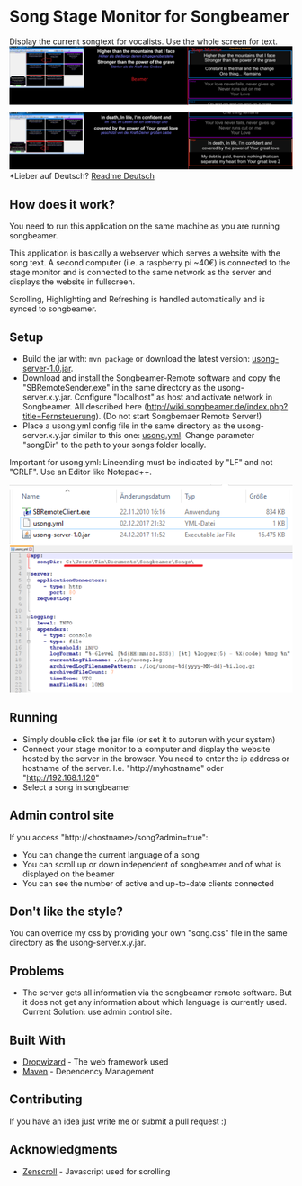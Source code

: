 # Song Stage Monitor for Songbeamer

Display the current songtext for vocalists. Use the whole screen for text.
![Alt text](/screenshot.png?raw=true "Screenshots")
*Lieber auf Deutsch? [Readme Deutsch](README.de.md)

## How does it work?

You need to run this application on the same machine as you are running songbeamer. 

This application is basically a webserver which serves a website with the song text. 
A second computer (i.e. a raspberry pi ~40€) is connected to the stage monitor and is connected to the same network 
as the server and displays the website in fullscreen.

Scrolling, Highlighting and Refreshing is handled automatically and is synced to songbeamer.

## Setup
* Build the jar with: ```mvn package``` or download the latest version: [usong-server-1.0.jar](https://github.com/timbirdy/u-song-Stage-Monitor-for-Songbeamer/raw/master/build/usong-server-1.0.jar).
* Download and install the Songbeamer-Remote software and copy the "SBRemoteSender.exe" in the same directory 
as the usong-server.x.y.jar. Configure "localhost" as host and activate network in Songbeamer. 
All described here (http://wiki.songbeamer.de/index.php?title=Fernsteuerung). (Do not start Songbemaer Remote Server!)
* Place a usong.yml config file in the same directory as the usong-server.x.y.jar similar to this one: [usong.yml](usong.yml). 
Change parameter "songDir" to the path to your songs folder locally. 

Important for usong.yml: Lineending must be indicated by "LF" and not "CRLF". Use an Editor like Notepad++.

![Alt text](/build/setup-example.PNG?raw=true "Setup example Screenshot")
![Alt text](/build/usong-yml-example.PNG "usong.yml example Screenshot")

## Running
* Simply double click the jar file (or set it to autorun with your system)
* Connect your stage monitor to a computer and display the website hosted by the server in the browser. 
You need to enter the ip address or hostname of the server. I.e. "http://myhostname" oder "http://192.168.1.120"  
* Select a song in songbeamer

## Admin control site
If you access "http://&lt;hostname&gt;/song?admin=true": 
* You can change the current language of a song
* You can scroll up or down independent of songbeamer and of what is displayed on the beamer
* You can see the number of active and up-to-date clients connected

## Don't like the style?
You can override my css by providing your own "song.css" file in the same directory as the usong-server.x.y.jar.

## Problems
* The server gets all information via the songbeamer remote software. But it does not get any information about which 
language is currently used. 
Current Solution: use admin control site.

## Built With
* [Dropwizard](http://www.dropwizard.io/1.0.2/docs/) - The web framework used
* [Maven](https://maven.apache.org/) - Dependency Management

## Contributing
If you have an idea just write me or submit a pull request :)

## Acknowledgments
* [Zenscroll](https://github.com/zengabor/zenscroll) - Javascript used for scrolling